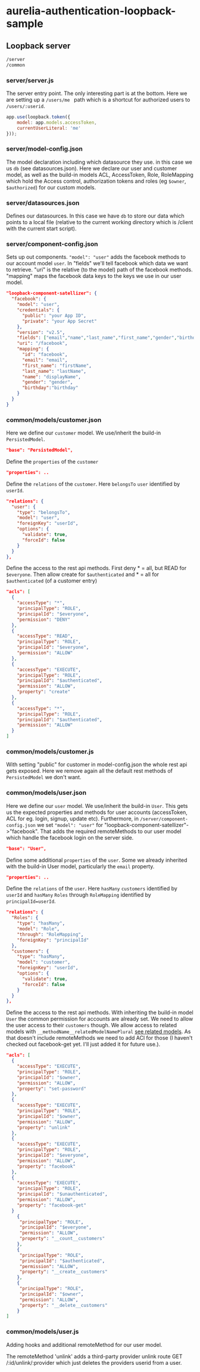 # aurelia-authentication-loopback-sample

## Loopback server

```sh
/server
/common
```

### server/server.js

The server entry point. The only interesting part is at the bottom. Here we are setting up a `/users/me ` path which is a shortcut for authorized users to `/users/:userid`.

```js
app.use(loopback.token({
    model: app.models.accessToken,
    currentUserLiteral: 'me'
}));
```

### server/model-config.json

The model declaration including which datasource they use. in this case we us `db` (see datasources.json). Here we declare our user and customer model, as well as the build-in models ACL, AccessToken, Role, RoleMapping which hold the Access control, authorization tokens and roles (eg `$owner`, `$authorized`) for our custom models.

### server/datasources.json

Defines our datasources. In this case we have `db` to store our data which points to a local file (relative to the current working directory which is /client with the current start script).

### server/component-config.json

Sets up out components. `"model": "user"` adds the facebook methods to our account model `user`. In "fields" we'll tell facebook which data we want to retrieve. "uri" is the relative (to the model) path of the facebook methods. "mapping" maps the facebook data keys to the keys we use in our user model.

```json
"loopback-component-satellizer": {
  "facebook": {
    "model": "user",
    "credentials": {
      "public": "your App ID",
      "private": "your App Secret"
    },
    "version": "v2.5",
    "fields": ["email","name","last_name","first_name","gender","birthday"],
    "uri": "/facebook",
    "mapping": {
      "id": "facebook",
      "email": "email",
      "first_name": "firstName",
      "last_name": "lastName",
      "name": "displayName",
      "gender": "gender",
      "birthday":"birthday"
    }
  }
}
```

### common/models/customer.json

Here we define our `customer` model.
We use/inherit the build-in `PersistedModel`.

```json
"base": "PersistedModel",
```

Define the `properties` of the `customer`

```json
"properties": ..
```

Define the `relations` of the `customer`. Here `belongsTo` `user` identified by `userId`.

```json
"relations": {
  "user": {
    "type": "belongsTo",
    "model": "user",
    "foreignKey": "userId",
    "options": {
      "validate": true,
      "forceId": false
    }
  }
},
```

Define the access to the rest api methods. First deny * = all, but READ for `$everyone`. Then allow create for `$authenticated` and * = all for `$authenticated` (of a customer entry)

```json
"acls": [
  {
    "accessType": "*",
    "principalType": "ROLE",
    "principalId": "$everyone",
    "permission": "DENY"
  },
  {
    "accessType": "READ",
    "principalType": "ROLE",
    "principalId": "$everyone",
    "permission": "ALLOW"
  },
  {
    "accessType": "EXECUTE",
    "principalType": "ROLE",
    "principalId": "$authenticated",
    "permission": "ALLOW",
    "property": "create"
  },
  {
    "accessType": "*",
    "principalType": "ROLE",
    "principalId": "$authenticated",
    "permission": "ALLOW"
  }
]
```

### common/models/customer.js

With setting "public" for customer in model-config.json the whole rest api gets exposed. Here we remove again all the default rest methods of `PersistedModel` we don't want.

### common/models/user.json

Here we define our `user` model.
We use/inherit the build-in `User`. This gets us the expected properties and methods for user accounts (accessToken, ACL for eg. login, signup, update etc). Furthermore, in `/server/component-config.json` we set    `"model": "user"` for "loopback-component-satellizer"->"facebook". That adds the required remoteMethods to our user model which handle the facebook login on the server side.

```json
"base": "User",
```

Define some additional `properties` of the `user`. Some we already inherited with the build-in User model, particularly the `email` property.

```json
"properties": ..
```

Define the `relations` of the `user`. Here `hasMany` `customers` identified by `userId` and `hasMany` `Roles` through `RoleMapping` identified by `principalId=userId`.

```json
"relations": {
  "Roles": {
    "type": "hasMany",
    "model": "Role",
    "through": "RoleMapping",
    "foreignKey": "principalId"
  },
  "customers": {
    "type": "hasMany",
    "model": "customer",
    "foreignKey": "userId",
    "options": {
      "validate": true,
      "forceId": false
    }
  }
},
```

Define the access to the rest api methods. With inheriting the build-in model `User` the common permission for accounts are already set. We need to allow the user access to their `customers` though. We allow access to related models with `__methodName__relatedModelNamePlural` [see related models](https://docs.strongloop.com/display/public/LB/Accessing+related+models). As that doesn't include remoteMethods we need to add ACl for those (I haven't checked out facebook-get yet. I'll just added it for future use.).

```json
"acls": [
  {
    "accessType": "EXECUTE",
    "principalType": "ROLE",
    "principalId": "$owner",
    "permission": "ALLOW",
    "property": "set-password"
  },
  {
    "accessType": "EXECUTE",
    "principalType": "ROLE",
    "principalId": "$owner",
    "permission": "ALLOW",
    "property": "unlink"
  },
  {
    "accessType": "EXECUTE",
    "principalType": "ROLE",
    "principalId": "$everyone",
    "permission": "ALLOW",
    "property": "facebook"
  },
  {
    "accessType": "EXECUTE",
    "principalType": "ROLE",
    "principalId": "$unauthenticated",
    "permission": "ALLOW",
    "property": "facebook-get"
  }  
    {
     "principalType": "ROLE",
     "principalId": "$everyone",
     "permission": "ALLOW",
     "property": "__count__customers"
    },
    {
     "principalType": "ROLE",
     "principalId": "$authenticated",
     "permission": "ALLOW",
     "property": "__create__customers"
    },
    {
     "principalType": "ROLE",
     "principalId": "$owner",
     "permission": "ALLOW",
     "property": "__delete__customers"
    }
]
```

### common/models/user.js

Adding hooks and additional remoteMethod for our user model.

The remoteMethod 'unlink' adds a third-party provider unlink route GET /:id/unlink/:provider which just deletes the providers userid from a user.
